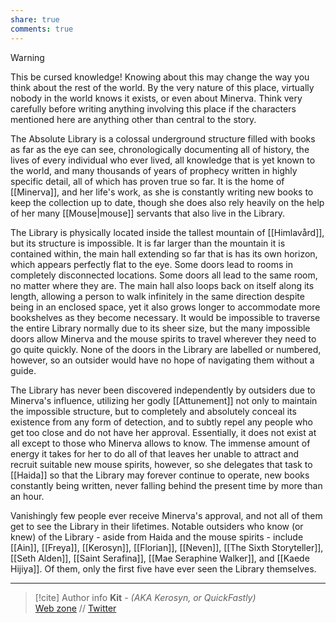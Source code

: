 ```yaml
---
share: true
comments: true
---
```

> [!warning]
> This be cursed knowledge! Knowing about this may change the way you think about the rest of the world. By the very nature of this place, virtually nobody in the world knows it exists, or even about Minerva. Think very carefully before writing anything involving this place if the characters mentioned here are anything other than central to the story.

The Absolute Library is a colossal underground structure filled with books as far as the eye can see, chronologically documenting all of history, the lives of every individual who ever lived, all knowledge that is yet known to the world, and many thousands of years of prophecy written in highly specific detail, all of which has proven true so far. It is the home of [[Minerva]], and her life's work, as she is constantly writing new books to keep the collection up to date, though she does also rely heavily on the help of her many [[Mouse|mouse]] servants that also live in the Library.

The Library is physically located inside the tallest mountain of [[Himlavård]], but its structure is impossible. It is far larger than the mountain it is contained within, the main hall extending so far that is has its own horizon, which appears perfectly flat to the eye. Some doors lead to rooms in completely disconnected locations. Some doors all lead to the same room, no matter where they are. The main hall also loops back on itself along its length, allowing a person to walk infinitely in the same direction despite being in an enclosed space, yet it also grows longer to accommodate more bookshelves as they become necessary. It would be impossible to traverse the entire Library normally due to its sheer size, but the many impossible doors allow Minerva and the mouse spirits to travel wherever they need to go quite quickly. None of the doors in the Library are labelled or numbered, however, so an outsider would have no hope of navigating them without a guide.

The Library has never been discovered independently by outsiders due to Minerva's influence, utilizing her godly [[Attunement]] not only to maintain the impossible structure, but to completely and absolutely conceal its existence from any form of detection, and to subtly repel any people who get too close and do not have her approval. Essentially, it does not exist at all except to those who Minerva allows to know. The immense amount of energy it takes for her to do all of that leaves her unable to attract and recruit suitable new mouse spirits, however, so she delegates that task to [[Haida]] so that the Library may forever continue to operate, new books constantly being written, never falling behind the present time by more than an hour.

Vanishingly few people ever receive Minerva's approval, and not all of them get to see the Library in their lifetimes. Notable outsiders who know (or knew) of the Library - aside from Haida and the mouse spirits - include [[Ain]], [[Freya]], [[Kerosyn]], [[Florian]], [[Neven]], [[The Sixth Storyteller]], [[Seth Alden]], [[Saint Serafina]], [[Mae Seraphine Walker]], and [[Kaede Hijiya]]. Of them, only the first five have ever seen the Library themselves.

-----
> [!cite] Author info
> **Kit** - *(AKA Kerosyn, or QuickFastly)*\
> [Web zone](https://kitabe.link) // [Twitter](https://twitter.com/Kerosyn_)